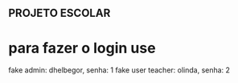 ## PROJETO ESCOLAR

# para fazer o login use

fake admin: dhelbegor, senha: 1
fake user teacher: olinda, senha: 2